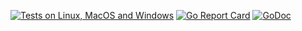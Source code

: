 [![Tests on Linux, MacOS and Windows](https://github.com/bep/gojap/workflows/Test/badge.svg)](https://github.com/bep/gojap/actions?query=workflow:Test)
[![Go Report Card](https://goreportcard.com/badge/github.com/bep/gojap)](https://goreportcard.com/report/github.com/bep/gojap)
[![GoDoc](https://godoc.org/github.com/bep/gojap?status.svg)](https://godoc.org/github.com/bep/gojap)